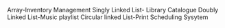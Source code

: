 Array-Inventory Management
Singly Linked List- Library Catalogue
Doubly Linked List-Music playlist
Circular linked List-Print Scheduling Sysytem

